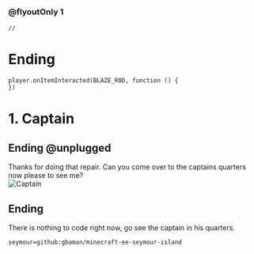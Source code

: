 

### @flyoutOnly 1

```template
// 
```

# Ending

```template
player.onItemInteracted(BLAZE_ROD, function () {
})

```

# 1. Captain

## Ending @unplugged

Thanks for doing that repair. Can you come over to the captains quarters now please
to see me?    
![Captain](https://raw.githubusercontent.com/gbaman/minecraft-ee-seymour-island/master/media/captain.jpg)

## Ending
There is nothing to code right now, go see the captain in his quarters.


```package
seymour=github:gbaman/minecraft-ee-seymour-island
```
